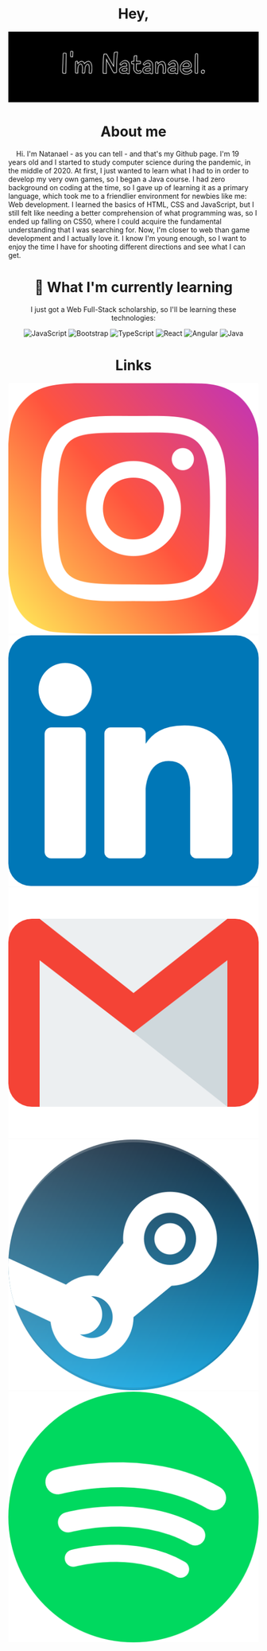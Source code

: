 <div align=center>
  
# Hey,
![banner](banner-all-black.jpg)
  
</div>

<div align=center>
  
# About me
  
</div>  

&nbsp;&nbsp;&nbsp;&nbsp;Hi. I'm Natanael - as you can tell - and that's my Github page. I'm 19 years old and I started to study computer science during the pandemic, in the middle of 2020. At first, I just wanted to learn what I had to in order to develop my very own games, so I began a Java course. I had zero background on coding at the time, so I gave up of learning it as a primary language, which took me to a friendlier environment for newbies like me: Web development. I learned the basics of HTML, CSS and JavaScript, but I still felt like needing a better comprehension of what programming was, so I ended up falling on CS50, where I could acquire the fundamental understanding that I was searching for. Now, I'm closer to web than game development and I actually love it. I know I'm young enough, so I want to enjoy the time I have for shooting different directions and see what I can get.

<div align=center>
  
# 🌱 What I'm currently learning
I just got a Web Full-Stack scholarship, so I'll be learning these technologies:
  
<img src="https://cdn.jsdelivr.net/gh/devicons/devicon/icons/javascript/javascript-original.svg" alt="JavaScript" width="50"/>  
<img src="https://cdn.jsdelivr.net/gh/devicons/devicon/icons/bootstrap/bootstrap-plain.svg" alt="Bootstrap" width="50"/>  
<img src="https://cdn.jsdelivr.net/gh/devicons/devicon/icons/typescript/typescript-original.svg" alt="TypeScript" width="50"/>  
<img src="https://cdn.jsdelivr.net/gh/devicons/devicon/icons/react/react-original.svg" alt="React" width="50"/> 
<img src="https://cdn.jsdelivr.net/gh/devicons/devicon/icons/angularjs/angularjs-plain.svg" alt="Angular" width="50"/>  
<img src="https://cdn.jsdelivr.net/gh/devicons/devicon/icons/java/java-original.svg" alt="Java" width="50"/>

</div>

<div align=center>
  
# Links
  
<a href="instagram.com/natasnael_"><img src="instagram.png" alt="instagram"></a>
<a href="linkedin.com/in/natanael-alves-gabriel"><img src="linkedin.png" alt="linkedin"></a>
<a href="mailto:natasnael2002@gmail.com"><img src="gmail.png" alt="Gmail"></a>
<a href="https://steamcommunity.com/profiles/76561199015106424"><img src="steam-logo.png" alt="steam"></a>
<a href="https://open.spotify.com/user/31o3uaqnssc5rzcumqyupbzdt7ka?si=2147032b47294db6"><img src="spotify.png" alt="spotify"></a>
  
</div>
<!--
**TheNatas/TheNatas** is a ✨ _special_ ✨ repository because its `README.md` (this file) appears on your GitHub profile.

Here are some ideas to get you started:

- 🔭 I’m currently working on ...
- 🌱 I’m currently learning ...
- 👯 I’m looking to collaborate on ...
- 🤔 I’m looking for help with ...
- 💬 Ask me about ...
- 📫 How to reach me: ...
- 😄 Pronouns: ...
- ⚡ Fun fact: ...
-->

